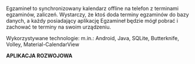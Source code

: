 Egzamineł to synchronizowany kalendarz offline na telefon z terminami egzaminów, zaliczeń. 
Wystarczy, że ktoś doda terminy egzaminów do bazy danych, a każdy posiadający aplikację Egzamineł będzie mógł pobrać i zachować te terminy na swoim urządzeniu.

Wykorzystywane technologie:
m.in.: Android, Java, SQLite, Butterknife, Volley, Material-CalendarView

**APLIKACJA ROZWOJOWA**
